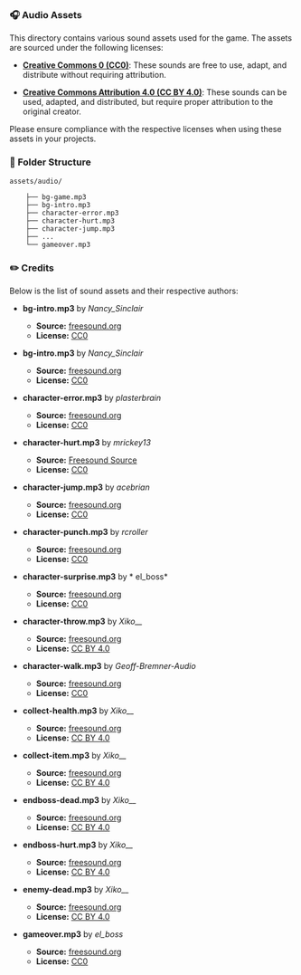 ### 🎧 Audio Assets

This directory contains various sound assets used for the game. The assets are sourced under the following licenses:

- **[Creative Commons 0 (CC0)](https://creativecommons.org/publicdomain/zero/1.0/deed.en)**: These sounds are free to use, adapt, and distribute without requiring attribution.

- **[Creative Commons Attribution 4.0 (CC BY 4.0)](https://creativecommons.org/licenses/by/4.0/)**: These sounds can be used, adapted, and distributed, but require proper attribution to the original creator.

Please ensure compliance with the respective licenses when using these assets in your projects.



### 📂 Folder Structure

```
assets/audio/

    ├── bg-game.mp3
    ├── bg-intro.mp3
    ├── character-error.mp3
    ├── character-hurt.mp3
    ├── character-jump.mp3
    ├── ...
    └── gameover.mp3
```

### ✏️ Credits

Below is the list of sound assets and their respective authors:

- **bg-intro.mp3** by *Nancy_Sinclair*  
  - **Source:** [freesound.org](https://freesound.org/s/750225/)
  - **License:** [CC0](https://creativecommons.org/publicdomain/zero/1.0/deed.en)

- **bg-intro.mp3** by *Nancy_Sinclair*  
  - **Source:** [freesound.org](https://freesound.org/s/750738/)
  - **License:** [CC0](https://creativecommons.org/publicdomain/zero/1.0/deed.en)

- **character-error.mp3** by *plasterbrain*  
  - **Source:** [freesound.org](https://freesound.org/s/423169/)
  - **License:** [CC0](https://creativecommons.org/publicdomain/zero/1.0/deed.en)

- **character-hurt.mp3** by *mrickey13*  
  - **Source:** [Freesound Source](https://freesound.org/s/515624/)
  - **License:** [CC0](https://creativecommons.org/publicdomain/zero/1.0/deed.en)

- **character-jump.mp3** by *acebrian*  
  - **Source:** [freesound.org](https://freesound.org/s/380471/)
  - **License:** [CC0](https://creativecommons.org/publicdomain/zero/1.0/deed.en)

- **character-punch.mp3** by *rcroller*  
  - **Source:** [freesound.org](https://freesound.org/s/424144/)
  - **License:** [CC0](https://creativecommons.org/publicdomain/zero/1.0/deed.en)

- **character-surprise.mp3** by * el_boss*  
  - **Source:** [freesound.org](https://freesound.org/s/630035/)
  - **License:** [CC0](https://creativecommons.org/publicdomain/zero/1.0/deed.en)

- **character-throw.mp3** by *Xiko__*  
  - **Source:** [freesound.org](https://freesound.org/s/711256/)
  - **License:** [CC BY 4.0](https://creativecommons.org/licenses/by/4.0/)

- **character-walk.mp3** by *Geoff-Bremner-Audio*  
  - **Source:** [freesound.org](https://freesound.org/s/745654/)
  - **License:** [CC0](https://creativecommons.org/publicdomain/zero/1.0/deed.en)

- **collect-health.mp3** by *Xiko__*  
  - **Source:** [freesound.org](https://freesound.org/s/711252/)
  - **License:** [CC BY 4.0](https://creativecommons.org/licenses/by/4.0/)

- **collect-item.mp3** by *Xiko__*  
  - **Source:** [freesound.org](https://freesound.org/s/711128/)
  - **License:** [CC BY 4.0](https://creativecommons.org/licenses/by/4.0/)

- **endboss-dead.mp3** by *Xiko__*  
  - **Source:** [freesound.org](https://freesound.org/s/711119/)
  - **License:** [CC BY 4.0](https://creativecommons.org/licenses/by/4.0/)

- **endboss-hurt.mp3** by *Xiko__*  
  - **Source:** [freesound.org](https://freesound.org/s/711247/ )
  - **License:** [CC BY 4.0](https://creativecommons.org/licenses/by/4.0/)

- **enemy-dead.mp3** by *Xiko__*  
  - **Source:** [freesound.org](https://freesound.org/s/711120/)
  - **License:** [CC BY 4.0](https://creativecommons.org/licenses/by/4.0/)

- **gameover.mp3** by *el_boss*  
  - **Source:** [freesound.org](https://freesound.org/s/631984/)
  - **License:** [CC0](https://creativecommons.org/publicdomain/zero/1.0/deed.en)

